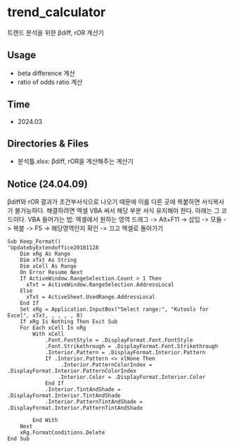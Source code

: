 # trend_calculator
트렌드 분석을 위한 βdiff, rOR 계산기

## Usage
* beta difference 계산
* ratio of odds ratio 계산

## Time
* 2024.03

## Directories & Files
* 분석틀.xlsx: βdiff, rOR을 계산해주는 계산기

## Notice (24.04.09)
βdiff와 rOR 결과가 조건부서식으로 나오기 때문에 이를 다른 곳에 복붙하면 서식복사가 불가능하다. 해결하려면 엑셀 VBA 써서 해당 부분 서식 유지해야 한다. 아래는 그 코드이다.
VBA 들어가는 법: 엑셀에서 원하는 영역 드래그 -> Alt+F11 -> 삽입 -> 모듈 -> 복붙 -> F5 -> 해당영역인지 확인 -> 끄고 엑셀로 돌아가기
```
Sub Keep_Format()
'UpdatebyExtendoffice20181128
    Dim xRg As Range
    Dim xTxt As String
    Dim xCell As Range
    On Error Resume Next
    If ActiveWindow.RangeSelection.Count > 1 Then
      xTxt = ActiveWindow.RangeSelection.AddressLocal
    Else
      xTxt = ActiveSheet.UsedRange.AddressLocal
    End If
    Set xRg = Application.InputBox("Select range:", "Kutools for Excel", xTxt, , , , , 8)
    If xRg Is Nothing Then Exit Sub
    For Each xCell In xRg
        With xCell
            .Font.FontStyle = .DisplayFormat.Font.FontStyle
            .Font.Strikethrough = .DisplayFormat.Font.Strikethrough
            .Interior.Pattern = .DisplayFormat.Interior.Pattern
            If .Interior.Pattern <> xlNone Then
                 .Interior.PatternColorIndex = .DisplayFormat.Interior.PatternColorIndex
                .Interior.Color = .DisplayFormat.Interior.Color
            End If
            .Interior.TintAndShade = .DisplayFormat.Interior.TintAndShade
            .Interior.PatternTintAndShade = .DisplayFormat.Interior.PatternTintAndShade

        End With
    Next
    xRg.FormatConditions.Delete
End Sub
```

